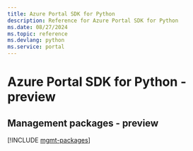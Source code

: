 ```yaml
---
title: Azure Portal SDK for Python
description: Reference for Azure Portal SDK for Python
ms.date: 08/27/2024
ms.topic: reference
ms.devlang: python
ms.service: portal
---
```

# Azure Portal SDK for Python - preview

## Management packages - preview
[!INCLUDE [mgmt-packages](portal-mgmt-index.md)]